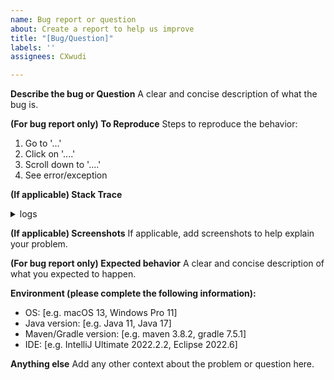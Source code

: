 ```yaml
---
name: Bug report or question
about: Create a report to help us improve
title: "[Bug/Question]"
labels: ''
assignees: CXwudi

---
```


**Describe the bug or Question**
A clear and concise description of what the bug is.

**(For bug report only) To Reproduce**
Steps to reproduce the behavior:
1. Go to '...'
2. Click on '....'
3. Scroll down to '....'
4. See error/exception

**(If applicable) Stack Trace**

<details><summary>logs</summary><p>

Paste your stack trace inside this HTML segment

</p></details>

**(If applicable) Screenshots**
If applicable, add screenshots to help explain your problem.

**(For bug report only) Expected behavior**
A clear and concise description of what you expected to happen.

**Environment (please complete the following information):**
 - OS: [e.g. macOS 13, Windows Pro 11]
 - Java version: [e.g. Java 11, Java 17]
 - Maven/Gradle version: [e.g. maven 3.8.2, gradle 7.5.1]
 - IDE: [e.g. IntelliJ Ultimate 2022.2.2, Eclipse 2022.6]

**Anything else**
Add any other context about the problem or question here.
